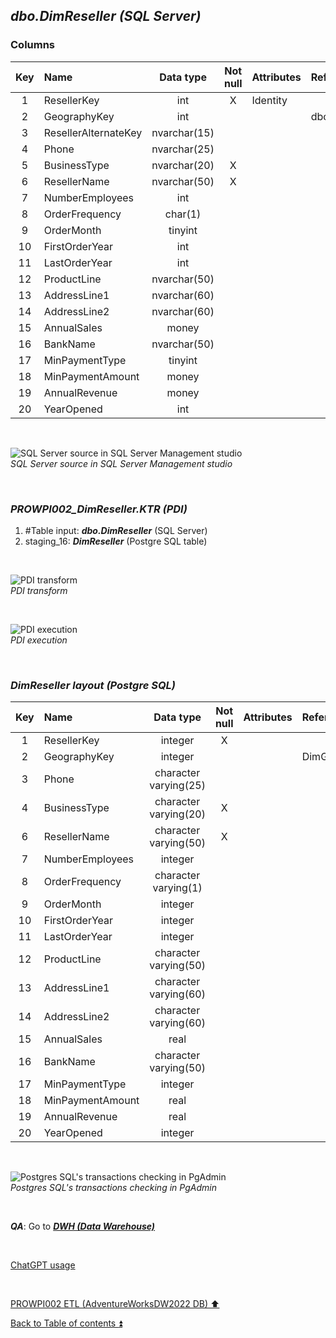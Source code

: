 ## **_dbo.DimReseller (SQL Server)_**  

### Columns  

| Key	| Name                     | Data type    | Not null | Attributes | References            | Description       |
| :-: | :----------------------- | :----------: | :------: | :--------- | :-------------------- | :---------------- |
| 1   | ResellerKey              | int          | X        | Identity   |                       | PK                |
| 2   | GeographyKey             | int          |          |            | dbo.DimGeography      | FK                |
| 3   | ResellerAlternateKey     | nvarchar(15) |          |            |                       | deprecated        |
| 4   | Phone                    | nvarchar(25) |          |            |                       |                   |
| 5   | BusinessType             | nvarchar(20) | X        |            |                       |                   |
| 6   | ResellerName             | nvarchar(50) | X        |            |                       |                   |
| 7   | NumberEmployees          | int          |          |            |                       |                   |
| 8   | OrderFrequency           | char(1)      |          |            |                       |                   |
| 9   | OrderMonth               | tinyint      |          |            |                       |                   |
| 10  | FirstOrderYear           | int          |          |            |                       |                   |
| 11  | LastOrderYear            | int          |          |            |                       |                   |
| 12  | ProductLine              | nvarchar(50) |          |            |                       |                   |
| 13  | AddressLine1             | nvarchar(60) |          |            |                       |                   |
| 14  | AddressLine2             | nvarchar(60) |          |            |                       |                   |
| 15  | AnnualSales              | money        |          |            |                       |                   |
| 16  | BankName                 | nvarchar(50) |          |            |                       |                   |
| 17  | MinPaymentType           | tinyint      |          |            |                       |                   |
| 18  | MinPaymentAmount         | money        |          |            |                       |                   |
| 19  | AnnualRevenue            | money        |          |            |                       |                   |	
| 20  | YearOpened               | int          |          |            |                       |                   |	

<p><br></p>  

![SQL Server source in SQL Server Management studio](https://i.imgur.com/VJWCr15.png)  
_SQL Server source in SQL Server Management studio_  

<p><br></p>   

### **_PROWPI002\_DimReseller.KTR (PDI)_**   
1. #Table input: **_dbo.DimReseller_** (SQL Server)  
2. staging_16: **_DimReseller_** (Postgre SQL table)

<p><br></p>  

![PDI transform](https://i.imgur.com/POU5Qzp.png)  
_PDI transform_  

<p><br></p>  

![PDI execution](https://i.imgur.com/7c1DcvM.png)  
_PDI execution_ 

<p><br></p>  

### **_DimReseller layout (Postgre SQL)_**  

| Key	| Name                     | Data type             | Not null | Attributes | References            | Description       | Metadata |
| :-: | :----------------------- | :-------------------: | :------: | :--------- | :-------------------- | :---------------- | :------: |
| 1   | ResellerKey              | integer               | X        |            |                       | PK                | m159     |
| 2   | GeographyKey             | integer               |          |            | DimGeography          | FK                | m141     |
| 3   | Phone                    | character varying(25) |          |            |                       |                   | m043     |
| 4   | BusinessType             | character varying(20) | X        |            |                       |                   | m160     |
| 6   | ResellerName             | character varying(50) | X        |            |                       |                   | m161     |
| 7   | NumberEmployees          | integer               |          |            |                       |                   | m162     |
| 8   | OrderFrequency           | character varying(1)  |          |            |                       |                   | m163     |
| 9   | OrderMonth               | integer               |          |            |                       |                   | m164     |
| 10  | FirstOrderYear           | integer               |          |            |                       |                   | m165     |
| 11  | LastOrderYear            | integer               |          |            |                       |                   | m166     |
| 12  | ProductLine              | character varying(50) |          |            |                       |                   | m098     |
| 13  | AddressLine1             | character varying(60) |          |            |                       |                   | m117     |
| 14  | AddressLine2             | character varying(60) |          |            |                       |                   | m118     |
| 15  | AnnualSales              | real                  |          |            |                       |                   | m167     |
| 16  | BankName                 | character varying(50) |          |            |                       |                   | m168     |
| 17  | MinPaymentType           | integer               |          |            |                       |                   | m169     |
| 18  | MinPaymentAmount         | real                  |          |            |                       |                   | m170     |
| 19  | AnnualRevenue            | real                  |          |            |                       |                   | m171     |
| 20  | YearOpened               | integer               |          |            |                       |                   | m172     |

<p><br></p>  

![Postgres SQL's transactions checking in PgAdmin](https://i.imgur.com/r16xcW7.png)  
_Postgres SQL's transactions checking in PgAdmin_  

<p><br></p>

**_QA_**: Go to **_[DWH (Data Warehouse)](dwh.md)_**  

<p><br></p> 

[ChatGPT usage](../CHATGPT_USAGE.md)  

<p><br></p> 

[PROWPI002 ETL (AdventureWorksDW2022 DB) :arrow_up:](prowpi002_etl_adventureworksdw2022_db.md)  

[Back to Table of contents :arrow_double_up:](../README.md)